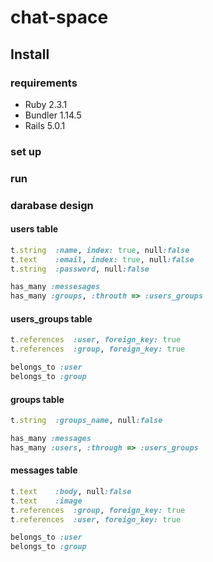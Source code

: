 # chat-space 

## Install 

### requirements 

- Ruby 2.3.1
- Bundler 1.14.5
- Rails 5.0.1

### set up 

### run 

### darabase design 

#### users table

```ruby:******_create_users.rb
t.string  :name, index: true, null:false 
t.text    :email, index: true, null:false
t.string  :password, null:false
```

```ruby:user.rb
has_many :messesages
has_many :groups, :throuth => :users_groups
```


#### users_groups table 

```ruby:******_create_users_groups.rb 
t.references  :user, foreign_key: true
t.references  :group, foreign_key: true
```

```ruby:user_group.rb 
belongs_to :user
belongs_to :group
```

#### groups table 

```ruby:******_create_groups.rb 
t.string  :groups_name, null:false
```

```ruby:group.rb 
has_many :messages
has_many :users, :through => :users_groups
```

#### messages table 

```ruby:******_create_messages.rb 
t.text    :body, null:false
t.text    :image
t.references  :group, foreign_key: true
t.references  :user, foreign_key: true
```

```ruby:message.rb 
belongs_to :user
belongs_to :group
```

